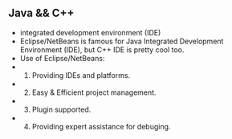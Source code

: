 
## Java && C++
* integrated development environment (IDE)
* Eclipse/NetBeans is famous for Java Integrated Development Environment (IDE), but C++ IDE is pretty cool too.
* Use of Eclipse/NetBeans:
*    1. Providing IDEs and platforms.
*    2. Easy & Efficient project management.
*    3. Plugin supported.
*    4. Providing expert assistance for debuging.
